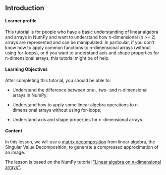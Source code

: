 ## Introduction

#### Learner profile
This tutorial is for people who have a basic understanding of linear algebra and arrays in NumPy and 
want to understand how n-dimensional (n >= 2) arrays are represented and can be manipulated. In particular, 
if you don’t know how to apply common functions to n-dimensional arrays (without using for-loops), 
or if you want to understand axis and shape properties for n-dimensional arrays, this tutorial might be of help.

#### Learning Objectives
After completing this tutorial, you should be able to:

- Understand the difference between one-, two- and n-dimensional arrays in NumPy;

- Understand how to apply some linear algebra operations to n-dimensional arrays without using for-loops;

- Understand axis and shape properties for n-dimensional arrays.

#### Content
In this lesson, we will use a [matrix decomposition](https://en.wikipedia.org/wiki/Matrix_decomposition) from linear algebra,
the Singular Value Decomposition, to generate a compressed approximation of an image. 

The lesson is based on the NumPy tutorial ["Linear algebra on n-dimensional arrays"](https://numpy.org/numpy-tutorials/content/tutorial-svd.html).



